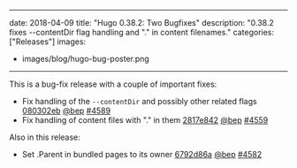 
---
date: 2018-04-09
title: "Hugo 0.38.2: Two Bugfixes"
description: "0.38.2 fixes --contentDir flag handling and \".\" in content filenames."
categories: ["Releases"]
images:
- images/blog/hugo-bug-poster.png

---


This is a bug-fix release with a couple of important fixes:


* Fix handling of the `--contentDir` and possibly other related flags [080302eb](https://github.com/gohugoio/hugo/commit/080302eb8757fd94ccbd6bf99103432cd98e716c) [@bep](https://github.com/bep) [#4589](https://github.com/gohugoio/hugo/issues/4589)
* Fix handling of content files with "." in them [2817e842](https://github.com/gohugoio/hugo/commit/2817e842407c8dcbfc738297ab634392fcb41ce1) [@bep](https://github.com/bep) [#4559](https://github.com/gohugoio/hugo/issues/4559)


Also in this release:

* Set .Parent in bundled pages to its owner [6792d86a](https://github.com/gohugoio/hugo/commit/6792d86ad028571c684a776c5f00e0107838c955) [@bep](https://github.com/bep) [#4582](https://github.com/gohugoio/hugo/issues/4582)



